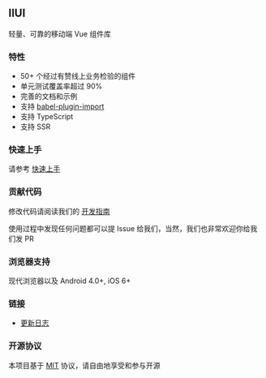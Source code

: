 <div class="van-doc-intro">
  <br>
  <br>
  <br>
  <h2>IIUI</h2>
  <p>轻量、可靠的移动端 Vue 组件库</p>
</div>
 
### 特性

* 50+ 个经过有赞线上业务检验的组件
* 单元测试覆盖率超过 90%
* 完善的文档和示例
* 支持 [babel-plugin-import](https://github.com/ant-design/babel-plugin-import)
* 支持 TypeScript
* 支持 SSR

### 快速上手

请参考 [快速上手](#/zh-CN/quickstart)

### 贡献代码

修改代码请阅读我们的 [开发指南](#/zh-CN/contribution)

使用过程中发现任何问题都可以提 Issue 给我们，当然，我们也非常欢迎你给我们发 PR

### 浏览器支持

现代浏览器以及 Android 4.0+, iOS 6+

### 链接

* [更新日志](#/zh-CN/changelog)
<!-- * [意见反馈](
* [加入我们](
* [React 组件库](
* [微信小程序组件库](
* [vant-demo](
* [vue-cli-template-vant]( -->

### 开源协议

本项目基于 [MIT](https://zh.wikipedia.org/wiki/MIT%E8%A8%B1%E5%8F%AF%E8%AD%89) 协议，请自由地享受和参与开源
